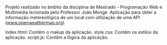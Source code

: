 Projeto realizado no âmbito da disciplina de Mestrado - Programação Web e Multimédia lecionada pelo Professor João Monge.
Aplicação para obter a informação metereolôgica de um local com utilização de uma API (www.openweathermap.org).

index.html: Contêm o makup da aplicação.
style.css: Contêm os estilos da aplicação.
script.js: Contêm a lôgica da aplicação.
